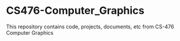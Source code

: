 # CS476-Computer_Graphics

This repository contains code, projects, documents, etc from CS-476 Computer Graphics
